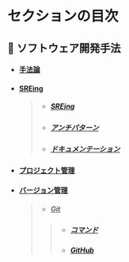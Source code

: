 # セクションの目次

## 👥 ソフトウェア開発手法

* #### [︎手法論](https://hiroki-it.github.io/tech-notebook-mkdocs/software_development_methodology/software_development_methodology.html)

* #### <u>SREing</u>
  > * ##### [︎SREing](https://hiroki-it.github.io/tech-notebook-mkdocs/software_development_methodology/software_development_methodology_site_reliability_engineering.html)
  > * ##### [︎アンチパターン](https://hiroki-it.github.io/tech-notebook-mkdocs/software_development_methodology/software_development_methodology_site_reliability_engineering_antipattern.html)
  > * ##### [︎ドキュメンテーション](https://hiroki-it.github.io/tech-notebook-mkdocs/software_development_methodology/software_development_methodology_site_reliability_engineering_documentation.html)

* #### [︎プロジェクト管理](https://hiroki-it.github.io/tech-notebook-mkdocs/software_development_methodology/software_development_methodology_project_management.html)

* #### <u>バージョン管理</u>
  > * ##### <u>Git</u>
  > > * ##### [︎コマンド](https://hiroki-it.github.io/tech-notebook-mkdocs/version_control/version_control_git_command.html)
  > > * ##### [︎GitHub](https://hiroki-it.github.io/tech-notebook-mkdocs/version_control/version_control_git_github.html)


<br>

